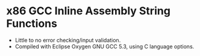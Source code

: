 # x86 GCC Inline Assembly String Functions

* Little to no error checking/input validation.
* Compiled with Eclipse Oxygen GNU GCC 5.3, using C language options.
